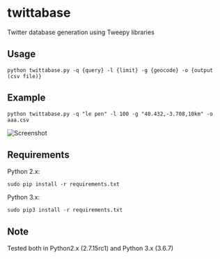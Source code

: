 # twittabase
Twitter database generation using Tweepy libraries

## Usage
```
python twittabase.py -q {query} -l {limit} -g {geocode} -o {output (csv file)}
```

## Example
```
python twittabase.py -q "le pen" -l 100 -g "40.432,-3.708,10km" -o aaa.csv
```

![Screenshot](https://i.imgur.com/ijDNoMu.png)

## Requirements

Python 2.x:

```
sudo pip install -r requirements.txt
```

Python 3.x:

```
sudo pip3 install -r requirements.txt
```

## Note

Tested both in Python2.x (2.7.15rc1) and Python 3.x (3.6.7)